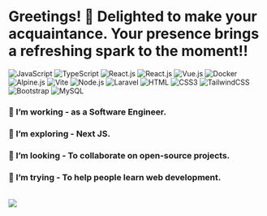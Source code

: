 ### <h1>Greetings! 🌟 Delighted to make your acquaintance. Your presence brings a refreshing spark to the moment!!</h1>

![JavaScript](https://img.shields.io/badge/JavaScript-F7DF1E?style=flat-square&logo=javascript&logoColor=black)
![TypeScript](https://img.shields.io/badge/TypeScript-007ACC?style=flat-square&logo=typescript&logoColor=white)
![React.js](https://img.shields.io/badge/React.js-0081CB?style=flat-square&logo=react&logoColor=61DAFB)
![React.js](https://img.shields.io/badge/Next.JS-000000?style=flat-square&logo=next.js&logoColor=61DAFB)
![Vue.js](https://img.shields.io/badge/Vue.js-35495E?style=flat-square&logo=vue.js&logoColor=4FC08D)
![Docker](https://img.shields.io/badge/Docker-0CC1F3?style=flat-square&logo=docker&logoColor=white)
![Alpine.js](https://img.shields.io/badge/Alpine.js-663399?style=flat-square&logo=alpine.js&logoColor=white)
![Vite](https://img.shields.io/badge/Vite-593D88?style=flat-square&logo=vite&logoColor=white)
![Node.js](https://img.shields.io/badge/Node.js-43853D?style=flat-square&logo=node.js&logoColor=white)
![Laravel](https://img.shields.io/badge/Laravel-FF2D20?style=flat-square&logo=laravel&logoColor=white)
![HTML](https://img.shields.io/badge/HTML5-E34F26?style=flat-square&logo=html5&logoColor=white)
![CSS3](https://img.shields.io/badge/CSS3-1572B6?style=flat-square&logo=css3&logoColor=white)
![TailwindCSS](https://img.shields.io/badge/Tailwind_CSS-38B2AC?style=flat-square&logo=tailwind-css&logoColor=white)
![Bootstrap](https://img.shields.io/badge/Bootstrap-563D7C?style=flat-square&logo=bootstrap&logoColor=white)
![MySQL](https://img.shields.io/badge/MySQL-005C84?style=flat-square&logo=mysql&logoColor=white)

### 🔭 I’m working - as a Software Engineer. 
### 🌱 I’m exploring - Next JS. 
### 👯 I’m looking - To collaborate on open-source projects. 
### 🤔 I’m trying - To help people learn web development. 
<br />
<a href="https://www.facebook.com/sakib.alislam12345/">
<img src="https://github.com/SakibAlIslam/SakibAlIslam/blob/main/github%20image.jpg?raw=true" />
</a>

